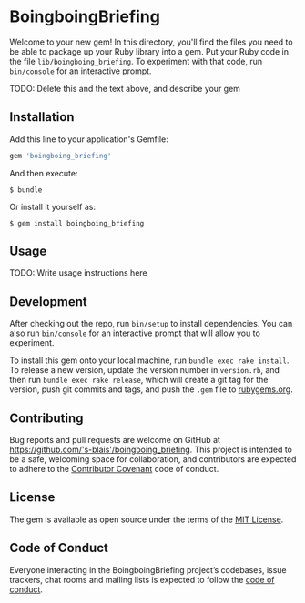 # BoingboingBriefing

Welcome to your new gem! In this directory, you'll find the files you need to be able to package up your Ruby library into a gem. Put your Ruby code in the file `lib/boingboing_briefing`. To experiment with that code, run `bin/console` for an interactive prompt.

TODO: Delete this and the text above, and describe your gem

## Installation

Add this line to your application's Gemfile:

```ruby
gem 'boingboing_briefing'
```

And then execute:

    $ bundle

Or install it yourself as:

    $ gem install boingboing_briefing

## Usage

TODO: Write usage instructions here

## Development

After checking out the repo, run `bin/setup` to install dependencies. You can also run `bin/console` for an interactive prompt that will allow you to experiment.

To install this gem onto your local machine, run `bundle exec rake install`. To release a new version, update the version number in `version.rb`, and then run `bundle exec rake release`, which will create a git tag for the version, push git commits and tags, and push the `.gem` file to [rubygems.org](https://rubygems.org).

## Contributing

Bug reports and pull requests are welcome on GitHub at https://github.com/'s-blais'/boingboing_briefing. This project is intended to be a safe, welcoming space for collaboration, and contributors are expected to adhere to the [Contributor Covenant](http://contributor-covenant.org) code of conduct.

## License

The gem is available as open source under the terms of the [MIT License](https://opensource.org/licenses/MIT).

## Code of Conduct

Everyone interacting in the BoingboingBriefing project’s codebases, issue trackers, chat rooms and mailing lists is expected to follow the [code of conduct](https://github.com/'s-blais'/boingboing_briefing/blob/master/CODE_OF_CONDUCT.md).
